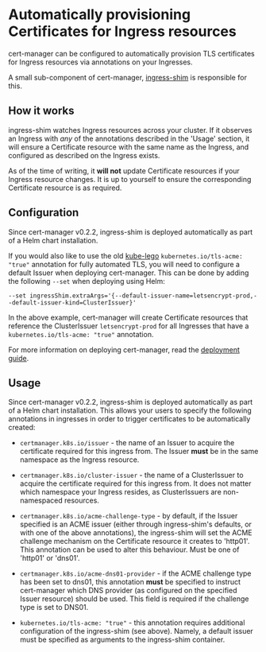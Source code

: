 # Automatically provisioning Certificates for Ingress resources

cert-manager can be configured to automatically provision TLS certificates for
Ingress resources via annotations on your Ingresses.

A small sub-component of cert-manager, [ingress-shim](https://github.com/barklyprotects/cert-manager/tree/master/cmd/ingress-shim)
is responsible for this.

## How it works

ingress-shim watches Ingress resources across your cluster. If it observes an
Ingress with *any* of the annotations described in the 'Usage' section, it will
ensure a Certificate resource with the same name as the Ingress, and configured
as described on the Ingress exists.

As of the time of writing, it **will not** update Certificate resources if your
Ingress resource changes. It is up to yourself to ensure the corresponding
Certificate resource is as required.

## Configuration

Since cert-manager v0.2.2, ingress-shim is deployed automatically as part of a
Helm chart installation.

If you would also like to use the old [kube-lego](https://github.com/jetstack/kube-lego)
`kubernetes.io/tls-acme: "true"` annotation for fully automated TLS, you will
need to configure a default Issuer when deploying cert-manager. This can be
done by adding the following `--set` when deploying using Helm:

```
--set ingressShim.extraArgs='{--default-issuer-name=letsencrypt-prod,--default-issuer-kind=ClusterIssuer}'
```

In the above example, cert-manager will create Certificate resources that reference the ClusterIssuer `letsencrypt-prod` for all Ingresses that have a `kubernetes.io/tls-acme: "true"` annotation.

For more information on deploying cert-manager, read the [deployment guide](deploying.md).

## Usage

Since cert-manager v0.2.2, ingress-shim is deployed automatically as part of a
Helm chart installation. This allows your users to specify the following
annotations in ingresses in order to trigger certificates to be automatically
created:

* `certmanager.k8s.io/issuer` - the name of an Issuer to acquire the
certificate required for this ingress from. The Issuer **must** be in the same
namespace as the Ingress resource.

* `certmanager.k8s.io/cluster-issuer` - the name of a ClusterIssuer to acquire
the certificate required for this ingress from. It does not matter which
namespace your Ingress resides, as ClusterIssuers are non-namespaced resources.

* `certmanager.k8s.io/acme-challenge-type` - by default, if the Issuer
specified is an ACME issuer (either through ingress-shim's defaults, or with
one of the above annotations), the ingress-shim will set the ACME challenge
mechanism on the Certificate resource it creates to 'http01'. This annotation
can be used to alter this behaviour. Must be one of 'http01' or 'dns01'.

* `certmanager.k8s.io/acme-dns01-provider` - if the ACME challenge type has
been set to dns01, this annotation **must** be specified to instruct
cert-manager which DNS provider (as configured on the specified Issuer resource)
should be used. This field is required if the challenge type is set to DNS01.

* `kubernetes.io/tls-acme: "true"` - this annotation requires additional
configuration of the ingress-shim (see above). Namely, a default issuer must be
specified as arguments to the ingress-shim container.
